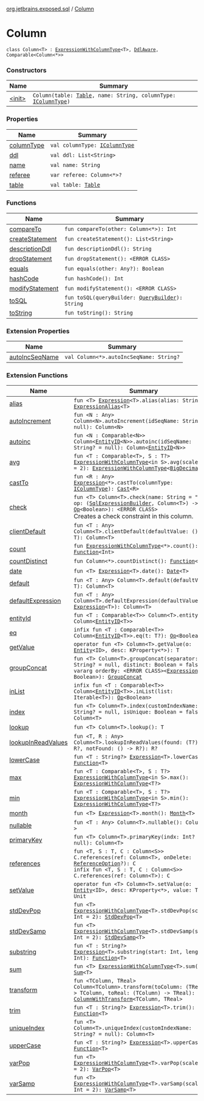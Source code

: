 [org.jetbrains.exposed.sql](../index.md) / [Column](.)

# Column

`class Column<T> : `[`ExpressionWithColumnType`](../-expression-with-column-type/index.md)`<T>, `[`DdlAware`](../-ddl-aware/index.md)`, Comparable<Column<*>>`

### Constructors

| Name | Summary |
|---|---|
| [&lt;init&gt;](-init-.md) | `Column(table: `[`Table`](../-table/index.md)`, name: String, columnType: `[`IColumnType`](../-i-column-type/index.md)`)` |

### Properties

| Name | Summary |
|---|---|
| [columnType](column-type.md) | `val columnType: `[`IColumnType`](../-i-column-type/index.md) |
| [ddl](ddl.md) | `val ddl: List<String>` |
| [name](name.md) | `val name: String` |
| [referee](referee.md) | `var referee: Column<*>?` |
| [table](table.md) | `val table: `[`Table`](../-table/index.md) |

### Functions

| Name | Summary |
|---|---|
| [compareTo](compare-to.md) | `fun compareTo(other: Column<*>): Int` |
| [createStatement](create-statement.md) | `fun createStatement(): List<String>` |
| [descriptionDdl](description-ddl.md) | `fun descriptionDdl(): String` |
| [dropStatement](drop-statement.md) | `fun dropStatement(): <ERROR CLASS>` |
| [equals](equals.md) | `fun equals(other: Any?): Boolean` |
| [hashCode](hash-code.md) | `fun hashCode(): Int` |
| [modifyStatement](modify-statement.md) | `fun modifyStatement(): <ERROR CLASS>` |
| [toSQL](to-s-q-l.md) | `fun toSQL(queryBuilder: `[`QueryBuilder`](../-query-builder/index.md)`): String` |
| [toString](to-string.md) | `fun toString(): String` |

### Extension Properties

| Name | Summary |
|---|---|
| [autoIncSeqName](../auto-inc-seq-name.md) | `val Column<*>.autoIncSeqName: String?` |

### Extension Functions

| Name | Summary |
|---|---|
| [alias](../alias.md) | `fun <T> `[`Expression`](../-expression/index.md)`<T>.alias(alias: String): `[`ExpressionAlias`](../-expression-alias/index.md)`<T>` |
| [autoIncrement](../-table/auto-increment.md) | `fun <N : Any> Column<N>.autoIncrement(idSeqName: String? = null): Column<N>` |
| [autoinc](../-table/autoinc.md) | `fun <N : Comparable<N>> Column<`[`EntityID`](../../org.jetbrains.exposed.dao/-entity-i-d/index.md)`<N>>.autoinc(idSeqName: String? = null): Column<`[`EntityID`](../../org.jetbrains.exposed.dao/-entity-i-d/index.md)`<N>>` |
| [avg](../avg.md) | `fun <T : Comparable<T>, S : T?> `[`ExpressionWithColumnType`](../-expression-with-column-type/index.md)`<in S>.avg(scale: Int = 2): `[`ExpressionWithColumnType`](../-expression-with-column-type/index.md)`<`[`BigDecimal`](http://docs.oracle.com/javase/6/docs/api/java/math/BigDecimal.html)`?>` |
| [castTo](../cast-to.md) | `fun <R : Any> `[`Expression`](../-expression/index.md)`<*>.castTo(columnType: `[`IColumnType`](../-i-column-type/index.md)`): `[`Cast`](../-cast/index.md)`<R>` |
| [check](../-table/check.md) | `fun <T> Column<T>.check(name: String = "", op: (`[`SqlExpressionBuilder`](../-sql-expression-builder/index.md)`, Column<T>) -> `[`Op`](../-op/index.md)`<Boolean>): <ERROR CLASS>`<br>Creates a check constraint in this column. |
| [clientDefault](../-table/client-default.md) | `fun <T : Any> Column<T>.clientDefault(defaultValue: () -> T): Column<T>` |
| [count](../count.md) | `fun `[`ExpressionWithColumnType`](../-expression-with-column-type/index.md)`<*>.count(): `[`Function`](../-function/index.md)`<Int>` |
| [countDistinct](../count-distinct.md) | `fun Column<*>.countDistinct(): `[`Function`](../-function/index.md)`<Int>` |
| [date](../date.md) | `fun <T> `[`Expression`](../-expression/index.md)`<T>.date(): `[`Date`](../-date/index.md)`<T>` |
| [default](../-table/default.md) | `fun <T : Any> Column<T>.default(defaultValue: T): Column<T>` |
| [defaultExpression](../-table/default-expression.md) | `fun <T : Any> Column<T>.defaultExpression(defaultValue: `[`Expression`](../-expression/index.md)`<T>): Column<T>` |
| [entityId](../-table/entity-id.md) | `fun <T : Comparable<T>> Column<T>.entityId(): Column<`[`EntityID`](../../org.jetbrains.exposed.dao/-entity-i-d/index.md)`<T>>` |
| [eq](../-sql-expression-builder/eq.md) | `infix fun <T : Comparable<T>> Column<`[`EntityID`](../../org.jetbrains.exposed.dao/-entity-i-d/index.md)`<T>>.eq(t: T?): `[`Op`](../-op/index.md)`<Boolean>` |
| [getValue](../../org.jetbrains.exposed.dao/-entity/get-value.md) | `operator fun <T> Column<T>.getValue(o: `[`Entity`](../../org.jetbrains.exposed.dao/-entity/index.md)`<ID>, desc: KProperty<*>): T` |
| [groupConcat](../group-concat.md) | `fun <T> Column<T>.groupConcat(separator: String? = null, distinct: Boolean = false, vararg orderBy: <ERROR CLASS><`[`Expression`](../-expression/index.md)`<*>, Boolean>): `[`GroupConcat`](../-group-concat/index.md) |
| [inList](../-sql-expression-builder/in-list.md) | `infix fun <T : Comparable<T>> Column<`[`EntityID`](../../org.jetbrains.exposed.dao/-entity-i-d/index.md)`<T>>.inList(list: Iterable<T>): `[`Op`](../-op/index.md)`<Boolean>` |
| [index](../-table/--index--.md) | `fun <T> Column<T>.index(customIndexName: String? = null, isUnique: Boolean = false): Column<T>` |
| [lookup](../../org.jetbrains.exposed.dao/-entity/lookup.md) | `fun <T> Column<T>.lookup(): T` |
| [lookupInReadValues](../../org.jetbrains.exposed.dao/-entity/lookup-in-read-values.md) | `fun <T, R : Any> Column<T>.lookupInReadValues(found: (T?) -> R?, notFound: () -> R?): R?` |
| [lowerCase](../lower-case.md) | `fun <T : String?> `[`Expression`](../-expression/index.md)`<T>.lowerCase(): `[`Function`](../-function/index.md)`<T>` |
| [max](../max.md) | `fun <T : Comparable<T>, S : T?> `[`ExpressionWithColumnType`](../-expression-with-column-type/index.md)`<in S>.max(): `[`ExpressionWithColumnType`](../-expression-with-column-type/index.md)`<T?>` |
| [min](../min.md) | `fun <T : Comparable<T>, S : T?> `[`ExpressionWithColumnType`](../-expression-with-column-type/index.md)`<in S>.min(): `[`ExpressionWithColumnType`](../-expression-with-column-type/index.md)`<T?>` |
| [month](../month.md) | `fun <T> `[`Expression`](../-expression/index.md)`<T>.month(): `[`Month`](../-month/index.md)`<T>` |
| [nullable](../-table/nullable.md) | `fun <T : Any> Column<T>.nullable(): Column<T?>` |
| [primaryKey](../-table/primary-key.md) | `fun <T> Column<T>.primaryKey(indx: Int? = null): Column<T>` |
| [references](../-table/references.md) | `fun <T, S : T, C : Column<S>> C.references(ref: Column<T>, onDelete: `[`ReferenceOption`](../-reference-option/index.md)`?): C`<br>`infix fun <T, S : T, C : Column<S>> C.references(ref: Column<T>): C` |
| [setValue](../../org.jetbrains.exposed.dao/-entity/set-value.md) | `operator fun <T> Column<T>.setValue(o: `[`Entity`](../../org.jetbrains.exposed.dao/-entity/index.md)`<ID>, desc: KProperty<*>, value: T): Unit` |
| [stdDevPop](../std-dev-pop.md) | `fun <T> `[`ExpressionWithColumnType`](../-expression-with-column-type/index.md)`<T>.stdDevPop(scale: Int = 2): `[`StdDevPop`](../-std-dev-pop/index.md)`<T>` |
| [stdDevSamp](../std-dev-samp.md) | `fun <T> `[`ExpressionWithColumnType`](../-expression-with-column-type/index.md)`<T>.stdDevSamp(scale: Int = 2): `[`StdDevSamp`](../-std-dev-samp/index.md)`<T>` |
| [substring](../substring.md) | `fun <T : String?> `[`Expression`](../-expression/index.md)`<T>.substring(start: Int, length: Int): `[`Function`](../-function/index.md)`<T>` |
| [sum](../sum.md) | `fun <T> `[`ExpressionWithColumnType`](../-expression-with-column-type/index.md)`<T>.sum(): `[`Sum`](../-sum/index.md)`<T>` |
| [transform](../../org.jetbrains.exposed.dao/-entity-class/transform.md) | `fun <TColumn, TReal> Column<TColumn>.transform(toColumn: (TReal) -> TColumn, toReal: (TColumn) -> TReal): `[`ColumnWithTransform`](../../org.jetbrains.exposed.dao/-column-with-transform/index.md)`<TColumn, TReal>` |
| [trim](../trim.md) | `fun <T : String?> `[`Expression`](../-expression/index.md)`<T>.trim(): `[`Function`](../-function/index.md)`<T>` |
| [uniqueIndex](../-table/unique-index.md) | `fun <T> Column<T>.uniqueIndex(customIndexName: String? = null): Column<T>` |
| [upperCase](../upper-case.md) | `fun <T : String?> `[`Expression`](../-expression/index.md)`<T>.upperCase(): `[`Function`](../-function/index.md)`<T>` |
| [varPop](../var-pop.md) | `fun <T> `[`ExpressionWithColumnType`](../-expression-with-column-type/index.md)`<T>.varPop(scale: Int = 2): `[`VarPop`](../-var-pop/index.md)`<T>` |
| [varSamp](../var-samp.md) | `fun <T> `[`ExpressionWithColumnType`](../-expression-with-column-type/index.md)`<T>.varSamp(scale: Int = 2): `[`VarSamp`](../-var-samp/index.md)`<T>` |
